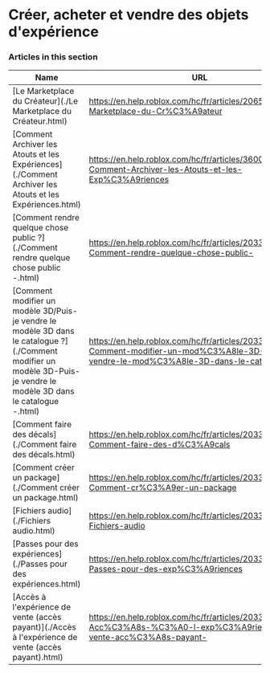 # Créer, acheter et vendre des objets d'expérience  
### Articles in this section
Name|URL
-|-
[Le Marketplace du Créateur](./Le Marketplace du Créateur.html) |https://en.help.roblox.com/hc/fr/articles/206580683-Le-Marketplace-du-Cr%C3%A9ateur
[Comment Archiver les Atouts et les Expériences](./Comment Archiver les Atouts et les Expériences.html) |https://en.help.roblox.com/hc/fr/articles/360031253052-Comment-Archiver-les-Atouts-et-les-Exp%C3%A9riences
[Comment rendre quelque chose public ?](./Comment rendre quelque chose public -.html) |https://en.help.roblox.com/hc/fr/articles/203313230-Comment-rendre-quelque-chose-public-
[Comment modifier un modèle 3D/Puis-je vendre le modèle 3D dans le catalogue ?](./Comment modifier un modèle 3D-Puis-je vendre le modèle 3D dans le catalogue -.html) |https://en.help.roblox.com/hc/fr/articles/203313250-Comment-modifier-un-mod%C3%A8le-3D-Puis-je-vendre-le-mod%C3%A8le-3D-dans-le-catalogue-
[Comment faire des décals](./Comment faire des décals.html) |https://en.help.roblox.com/hc/fr/articles/203313930-Comment-faire-des-d%C3%A9cals
[Comment créer un package](./Comment créer un package.html) |https://en.help.roblox.com/hc/fr/articles/203313910-Comment-cr%C3%A9er-un-package
[Fichiers audio](./Fichiers audio.html) |https://en.help.roblox.com/hc/fr/articles/203314070-Fichiers-audio
[Passes pour des expériences](./Passes pour des expériences.html) |https://en.help.roblox.com/hc/fr/articles/203314040-Passes-pour-des-exp%C3%A9riences
[Accès à l'expérience de vente (accès payant)](./Accès à l'expérience de vente (accès payant).html) |https://en.help.roblox.com/hc/fr/articles/203314090-Acc%C3%A8s-%C3%A0-l-exp%C3%A9rience-de-vente-acc%C3%A8s-payant-